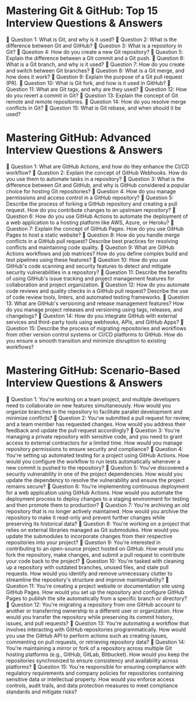 
# Mastering Git & GitHub: Top 15 Interview Questions & Answers
🔹 Question 1: What is Git, and why is it used?
🔹 Question 2: What is the difference between Git and GitHub?
🔹 Question 3: What is a repository in Git?
🔹 Question 4: How do you create a new Git repository?
🔹 Question 5: Explain the difference between a Git commit and a Git push.
🔹 Question 6: What is a Git branch, and why is it used?
🔹 Question 7: How do you create and switch between Git branches?
🔹 Question 8: What is a Git merge, and how does it work?
🔹 Question 9: Explain the purpose of a Git pull request (PR).
🔹 Question 10: What is Git fork, and how is it used in GitHub?
🔹 Question 11: What are Git tags, and why are they used?
🔹 Question 12: How do you revert a commit in Git?
🔹 Question 13: Explain the concept of Git remote and remote repositories.
🔹 Question 14: How do you resolve merge conflicts in Git?
🔹 Question 15: What is Git rebase, and when should it be used?


# Mastering GitHub: Advanced Interview Questions & Answers
🔹 Question 1: What are GitHub Actions, and how do they enhance the CI/CD workflow?
🔹 Question 2: Explain the concept of GitHub Webhooks. How do you use them to automate tasks in a repository?
🔹 Question 3: What is the difference between Git and GitHub, and why is GitHub considered a popular choice for hosting Git repositories?
🔹 Question 4: How do you manage permissions and access control in a GitHub repository?
🔹 Question 5: Describe the process of forking a GitHub repository and creating a pull request. How do you contribute changes to an upstream repository?
🔹 Question 6: How do you use GitHub Actions to automate the deployment of a web application to a hosting platform like AWS, Azure, or Heroku?
🔹 Question 7: Explain the concept of GitHub Pages. How do you use GitHub Pages to host a static website?
🔹 Question 8: How do you handle merge conflicts in a GitHub pull request? Describe best practices for resolving conflicts and maintaining code quality.
🔹 Question 9: What are GitHub Actions workflows and job matrices? How do you define complex build and test pipelines using these features?
🔹 Question 10: How do you use GitHub's code scanning and security features to detect and mitigate security vulnerabilities in a repository?
🔹 Question 11: Describe the benefits of using GitHub's issue tracking and project management features for collaboration and project organization.
🔹 Question 12: How do you automate code reviews and quality checks in a GitHub pull request? Describe the use of code review tools, linters, and automated testing frameworks.
🔹 Question 13: What are GitHub's versioning and release management features? How do you manage project releases and versioning using tags, releases, and changelogs?
🔹 Question 14: How do you integrate GitHub with external services and third-party tools using webhooks, APIs, and GitHub Apps?
🔹 Question 15: Describe the process of migrating repositories and workflows from other version control systems or CI/CD platforms to GitHub. How do you ensure a smooth transition and minimize disruption to existing workflows?


# Mastering GitHub: Scenario-Based Interview Questions & Answers
🔹 Question 1: You're working on a team project, and multiple developers need to collaborate on new features simultaneously. How would you organize branches in the repository to facilitate parallel development and minimize conflicts?
🔹 Question 2: You've submitted a pull request for review, and a team member has requested changes. How would you address their feedback and update the pull request accordingly?
🔹 Question 3: You're managing a private repository with sensitive code, and you need to grant access to external contractors for a limited time. How would you manage repository permissions to ensure security and compliance?
🔹 Question 4: You're setting up automated testing for a project using GitHub Actions. How would you configure the workflow to run tests automatically whenever a new commit is pushed to the repository?
🔹 Question 5: You've discovered a security vulnerability in one of the project dependencies. How would you update the dependency to resolve the vulnerability and ensure the project remains secure?
🔹 Question 6: You're implementing continuous deployment for a web application using GitHub Actions. How would you automate the deployment process to deploy changes to a staging environment for testing and then promote them to production?
🔹 Question 7: You're archiving an old repository that is no longer actively maintained. How would you archive the repository to make it read-only and prevent further changes while preserving its historical data?
🔹 Question 8: You're working on a project that relies on external libraries managed as Git submodules. How would you update the submodules to incorporate changes from their respective repositories into your project?
🔹 Question 9: You're interested in contributing to an open-source project hosted on GitHub. How would you fork the repository, make changes, and submit a pull request to contribute your code back to the project?
🔹 Question 10: You're tasked with cleaning up a repository with outdated branches, unused files, and stale pull requests. How would you identify and remove unnecessary clutter to streamline the repository's structure and improve maintainability?
🔹 Question 11: You're creating a project website or documentation site using GitHub Pages. How would you set up the repository and configure GitHub Pages to publish the site automatically from a specific branch or directory?
🔹 Question 12: You're migrating a repository from one GitHub account to another or transferring ownership to a different user or organization. How would you transfer the repository while preserving its commit history, issues, and pull requests?
🔹 Question 13: You're automating a workflow that involves interacting with GitHub repositories programmatically. How would you use the GitHub API to perform actions such as creating issues, commenting on pull requests, or retrieving repository data?
🔹 Question 14: You're maintaining a mirror or fork of a repository across multiple Git hosting platforms (e.g., GitHub, GitLab, Bitbucket). How would you keep the repositories synchronized to ensure consistency and availability across platforms?
🔹 Question 15: You're responsible for ensuring compliance with regulatory requirements and company policies for repositories containing sensitive data or intellectual property. How would you enforce access controls, audit trails, and data protection measures to meet compliance standards and mitigate risks?